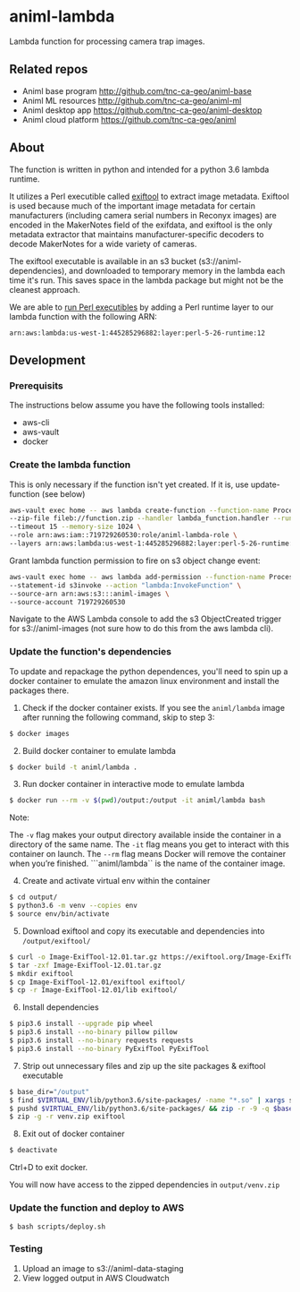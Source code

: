 # animl-lambda
Lambda function for processing camera trap images.

## Related repos
- Animl base program      http://github.com/tnc-ca-geo/animl-base
- Animl ML resources      http://github.com/tnc-ca-geo/animl-ml
- Animl desktop app       https://github.com/tnc-ca-geo/animl-desktop
- Animl cloud platform    https://github.com/tnc-ca-geo/animl

## About
The function is written in python and intended for a python 3.6 lambda runtime.

It utilizes a Perl executible called [exiftool](https://exiftool.org/) to 
extract image metadata. Exiftool is used because much of the important image 
metadata for certain manufacturers (including camera serial numbers in Reconyx 
images) are encoded in the MakerNotes field of the exifdata, and exiftool is 
the only metadata extractor that maintains manufacturer-specific decoders to 
decode MakerNotes for a wide variety of cameras.

The exiftool executable is available in an s3 bucket (s3://animl-dependencies), 
and downloaded to temporary memory in the lambda each time it's run. This 
saves space in the lambda package but might not be the cleanest approach.

We are able to 
[run Perl executibles](https://metacpan.org/pod/AWS::Lambda#Use-Prebuild-Public-Lambda-Layer) 
by adding a Perl runtime layer to our lambda function with the following ARN:

```
arn:aws:lambda:us-west-1:445285296882:layer:perl-5-26-runtime:12
```

## Development

### Prerequisits
The instructions below assume you have the following tools installed:
- aws-cli
- aws-vault
- docker

### Create the lambda function
This is only necessary if the function isn't yet created. 
If it is, use update-function (see below)

```sh
aws-vault exec home -- aws lambda create-function --function-name ProcessCamtrapImage \
--zip-file fileb://function.zip --handler lambda_function.handler --runtime python3.6 \
--timeout 15 --memory-size 1024 \
--role arn:aws:iam::719729260530:role/animl-lambda-role \
--layers arn:aws:lambda:us-west-1:445285296882:layer:perl-5-26-runtime:12
```

Grant lambda function permission to fire on s3 object change event:

```sh
aws-vault exec home -- aws lambda add-permission --function-name ProcessCamtrapImage --principal s3.amazonaws.com \
--statement-id s3invoke --action "lambda:InvokeFunction" \
--source-arn arn:aws:s3:::animl-images \
--source-account 719729260530
```

Navigate to the AWS Lambda console to add the s3 ObjectCreated trigger for 
s3://animl-images (not sure how to do this from the aws lambda cli).

### Update the function's dependencies
To update and repackage the python dependences, you'll need to spin up a docker 
container to emulate the amazon linux environment and install the packages 
there. 

1. Check if the docker container exists. If you see the ```animl/lambda``` 
image after running the following command, skip to step 3:

```sh
$ docker images
```

2. Build docker container to emulate lambda

```sh
$ docker build -t animl/lambda .
```

3. Run docker container in interactive mode to emulate lambda

```sh
$ docker run --rm -v $(pwd)/output:/output -it animl/lambda bash
```

Note:

The ```-v``` flag makes your output directory available inside the container 
in a directory of the same name.
The ```-it``` flag means you get to interact with this container on launch.
The ```--rm``` flag means Docker will remove the container when you’re finished.
```animl/lambda`` is the name of the container image.


4. Create and activate virtual env within the container

```sh
$ cd output/
$ python3.6 -m venv --copies env
$ source env/bin/activate
```

5. Download exiftool and copy its executable and dependencies into 
`/output/exiftool/`

```sh
$ curl -o Image-ExifTool-12.01.tar.gz https://exiftool.org/Image-ExifTool-12.01.tar.gz
$ tar -zxf Image-ExifTool-12.01.tar.gz
$ mkdir exiftool
$ cp Image-ExifTool-12.01/exiftool exiftool/
$ cp -r Image-ExifTool-12.01/lib exiftool/
```

6. Install dependencies

```sh
$ pip3.6 install --upgrade pip wheel
$ pip3.6 install --no-binary pillow pillow
$ pip3.6 install --no-binary requests requests
$ pip3.6 install --no-binary PyExifTool PyExifTool
```

7. Strip out unnecessary files and zip up the site packages & exiftool executable

```sh
$ base_dir="/output"
$ find $VIRTUAL_ENV/lib/python3.6/site-packages/ -name "*.so" | xargs strip
$ pushd $VIRTUAL_ENV/lib/python3.6/site-packages/ && zip -r -9 -q $base_dir/venv.zip * ; popd
$ zip -g -r venv.zip exiftool
```

8. Exit out of docker container

```sh
$ deactivate
```
Ctrl+D to exit docker.

You will now have access to the zipped dependencies in ```output/venv.zip```

### Update the function and deploy to AWS

```
$ bash scripts/deploy.sh
```

### Testing

1. Upload an image to s3://animl-data-staging
2. View logged output in AWS Cloudwatch
